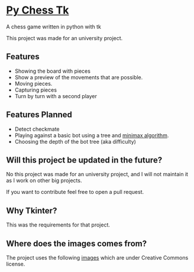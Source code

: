 # [Py Chess Tk](https://github.com/TriForMine/py-chess-tk)
A chess game written in python with tk

This project was made for an university project.

## Features
- Showing the board with pieces
- Show a preview of the movements that are possible.
- Moving pieces.
- Capturing pieces
- Turn by turn with a second player

## Features Planned
- Detect checkmate
- Playing against a basic bot using a tree and [minimax algorithm](https://towardsdatascience.com/how-a-chess-playing-computer-thinks-about-its-next-move-8f028bd0e7b1).
- Choosing the depth of the bot tree (aka difficulty)

## Will this project be updated in the future?
No this project was made for an university project, and I will not maintain it as I work on other big projects.

If you want to contribute feel free to open a pull request.

## Why Tkinter?
This was the requirements for that project.

## Where does the images comes from?
The project uses the following [images](https://commons.m.wikimedia.org/wiki/Category:SVG_chess_pieces) which are under Creative Commons license.
